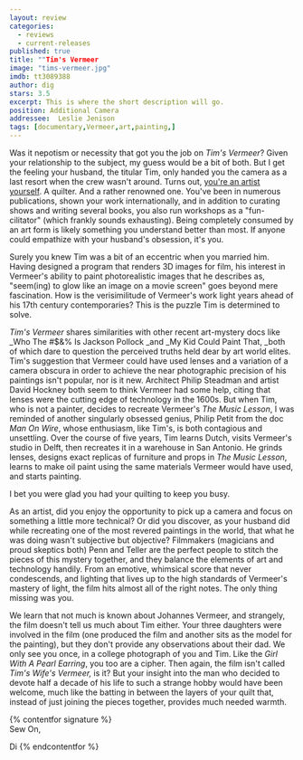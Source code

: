```yaml
---
layout: review
categories: 
  - reviews
  - current-releases
published: true
title: ""Tim's Vermeer
image: "tims-vermeer.jpg"
imdb: tt3089388
author: dig
stars: 3.5
excerpt: This is where the short description will go.
position: Additional Camera
addressee:  Leslie Jenison
tags: [documentary,Vermeer,art,painting,]
---
```


Was it nepotism or necessity that got you the job on _Tim's Vermeer_? Given your relationship to the subject, my guess would be a bit of both. But I get the feeling your husband, the titular Tim, only handed you the camera as a last resort when the crew wasn't around. Turns out, [you're an artist yourself](http://leslietuckerjenison.com/). A quilter. And a rather renowned one. You've been in numerous publications, shown your work internationally, and in addition to curating shows and writing several books, you also run workshops as a "fun-cilitator" (which frankly sounds exhausting). Being completely consumed by an art form is likely something you understand better than most. If anyone could empathize with your husband's obsession, it's you. 

Surely you knew Tim was a bit of an eccentric when you married him. Having designed a program that renders 3D images for film, his interest in Vermeer's ability to paint photorealistic images that he describes as, "seem(ing) to glow like an image on a movie screen" goes beyond mere fascination. How is the verisimilitude of Vermeer's work light years ahead of his 17th century contemporaries? This is the puzzle Tim is determined to solve.

_Tim's Vermeer_ shares similarities with other recent art-mystery docs like _Who The #$&% Is Jackson Pollock _and _My Kid Could Paint That, _both of which dare to question the perceived truths held dear by art world elites. Tim's suggestion that Vermeer could have used lenses and a variation of a camera obscura in order to achieve the near photographic precision of his paintings isn't popular, nor is it new. Architect Philip Steadman and artist David Hockney both seem to think Vermeer had some help, citing that lenses were the cutting edge of technology in the 1600s. But when Tim, who is not a painter, decides to recreate Vermeer's _The Music Lesson_, I was reminded of another singularly obsessed genius, Philip Petit from the doc _Man On Wire_, whose enthusiasm, like Tim's, is both contagious and unsettling. Over the course of five years, Tim learns Dutch, visits Vermeer's studio in Delft, then recreates it in a warehouse in San Antonio. He grinds lenses, designs exact replicas of furniture and props in _The Music Lesson_, learns to make oil paint using the same materials Vermeer would have used, and starts painting.

I bet you were glad you had your quilting to keep you busy.

As an artist, did you enjoy the opportunity to pick up a camera and focus on something a little more technical? Or did you discover, as your husband did while recreating one of the most revered paintings in the world, that what he was doing wasn't subjective but objective? Filmmakers (magicians and proud skeptics both) Penn and Teller are the perfect people to stitch the pieces of this mystery together, and they balance the elements of art and technology handily. From an emotive, whimsical score that never condescends, and lighting that lives up to the high standards of Vermeer's mastery of light, the film hits almost all of the right notes. The only thing missing was you.

We learn that not much is known about Johannes Vermeer, and strangely, the film doesn't tell us much about Tim either. Your three daughters were involved in the film (one produced the film and another sits as the model for the painting), but they don't provide any observations about their dad. We only see you once, in a college photograph of you and Tim. Like the _Girl With A Pearl Earring_, you too are a cipher. Then again, the film isn't called _Tim's Wife's Vermeer,_ is it? But your insight into the man who decided to devote half a decade of his life to such a strange hobby would have been welcome, much like the batting in between the layers of your quilt that, instead of just joining the pieces together, provides much needed warmth.

{% contentfor signature %}	Sew On,

Di
{% endcontentfor %}